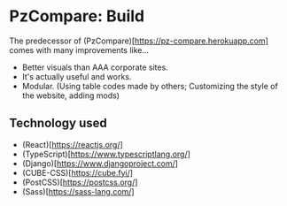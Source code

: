# PzCompare: Build
The predecessor of (PzCompare)[https://pz-compare.herokuapp.com] comes with many improvements like...
- Better visuals than AAA corporate sites.
- It's actually useful and works.
- Modular. (Using table codes made by others; Customizing the style of the website, adding mods)

## Technology used
- (React)[https://reactjs.org/]
- (TypeScript)[https://www.typescriptlang.org/]
- (Django)[https://www.djangoproject.com/]
- (CUBE-CSS)[https://cube.fyi/]
- (PostCSS)[https://postcss.org/]
- (Sass)[https://sass-lang.com/]
